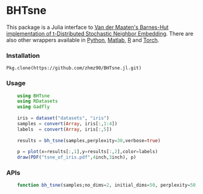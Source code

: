 # BHTsne

This package is a Julia interface to [Van der Maaten's Barnes-Hut implementation of t-Distributed Stochastic Neighbor Embedding](https://github.com/lvdmaaten/bhtsne).
There are also other wrappers available in [Python](https://github.com/lvdmaaten/bhtsne), [Matlab](https://github.com/lvdmaaten/bhtsne), [R](https://github.com/jkrijthe/Rtsne) and [Torch](https://github.com/clementfarabet/manifold).

### Installation
	Pkg.clone(https://github.com/zhmz90/BHTsne.jl.git)
	
### Usage
```Julia
	using BHTsne
	using RDatasets	
	using Gadfly
	
	iris = dataset("datasets", "iris") 	
	samples = convert(Array, iris[:,1:4])
	labels  = convert(Array, iris[:,5])
	
	results = bh_tsne(samples,perplexity=30,verbose=true)
	
	p = plot(x=results[:,1],y=results[:,2],color=labels)
	draw(PDF("tsne_of_iris.pdf",4inch,3inch), p)
```

### APIs
```Julia
	function bh_tsne(samples;no_dims=2, initial_dims=50, perplexity=50,theta=0.5, randseed=-1, verbose=false)
```
